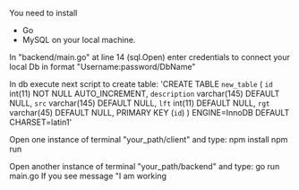 You need to  install
- Go 
- MySQL
on your local machine.

In "backend/main.go" at line 14 (sql.Open) enter credentials to connect your local Db in format "Username:password/DbName"

In db  execute next script to create table:
'CREATE TABLE `new_table` (
  `id` int(11) NOT NULL AUTO_INCREMENT,
  `description` varchar(145) DEFAULT NULL,
  `src` varchar(145) DEFAULT NULL,
  `lft` int(11) DEFAULT NULL,
  `rgt` varchar(45) DEFAULT NULL,
  PRIMARY KEY (`id`)
) ENGINE=InnoDB DEFAULT CHARSET=latin1'


Open one instance of terminal "your_path/client" and type:
npm install
npm run

Open another instance of terminal "your_path/backend" and type:
go run main.go
If you see message "I am working 